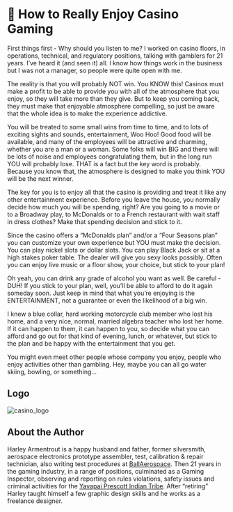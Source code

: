 # 🎲 How to Really Enjoy Casino Gaming

First things first - Why should you listen to me? I worked on casino floors, in
operations, technical, and regulatory positions, talking with gamblers for 21
years. I’ve heard it (and seen it) all. I know how things work in the business
but I was not a manager, so people were quite open with me.

The reality is that you will probably NOT win. You KNOW this! Casinos must make
a profit to be able to provide you with all of the atmosphere that you enjoy, so
they will take more than they give. But to keep you coming back, they must make
that enjoyable atmosphere compelling, so just be aware that the whole idea is to
make the experience addictive.

You will be treated to some small wins from time to time, and to lots of
exciting sights and sounds, entertainment, Woo Hoo! Good food will be available,
and many of the employees will be attractive and charming, whether you are a man
or a woman. Some folks will win BIG and there will be lots of noise and
employees congratulating them, but in the long run YOU will probably lose. THAT
is a fact but the key word is probably. Because you know that, the atmosphere is
designed to make you think YOU will be the next winner.

The key for you is to enjoy all that the casino is providing and treat it like
any other entertainment experience. Before you leave the house, you normally
decide how much you will be spending, right? Are you going to a movie or to a
Broadway play, to McDonalds or to a French restaurant with wait staff in dress
clothes? Make that spending decision and stick to it.

Since the casino offers a “McDonalds plan” and/or a “Four Seasons plan” you can
customize your own experience but YOU must make the decision. You can play
nickel slots or dollar slots. You can play Black Jack or sit at a high stakes
poker table. The dealer will give you sexy looks possibly. Often you can enjoy
live music or a floor show, your choice, but stick to your plan!

Oh yeah, you can drink any grade of alcohol you want as well. Be careful - DUH!
If you stick to your plan, well, you’ll be able to afford to do it again someday
soon. Just keep in mind that what you’re enjoying is the ENTERTAINMENT, not a
guarantee or even the likelihood of a big win.

I knew a blue collar, hard working motorcycle club member who lost his home, and
a very nice, normal, married algebra teacher who lost her home. If it can happen
to them, it can happen to you, so decide what you can afford and go out for that
kind of evening, lunch, or whatever, but stick to the plan and be happy with the
entertainment that you get.

You might even meet other people whose company you enjoy, people who enjoy
activities other than gambling. Hey, maybe you can all go water skiing, bowling,
or something...

## Logo

![casino_logo](_static/images/casino-gaming/casino-gaming-logo.png)

## About the Author

Harley Armentrout is a happy husband and father, former silversmith, aerospace
electronics prototype assembler, test, calibration & repair technician, also
writing test procedures at [BallAerospace](https://www.ball.com/aerospace). Then
21 years in the gaming industry, in a range of positions, culminated as a Gaming
Inspector, observing and reporting on rules violations, safety issues and
criminal activities for the
[Yavapai Prescott Indian Tribe](https://buckyscasino.com/). After “retiring”
Harley taught himself a few graphic design skills and he works as a freelance
designer.
